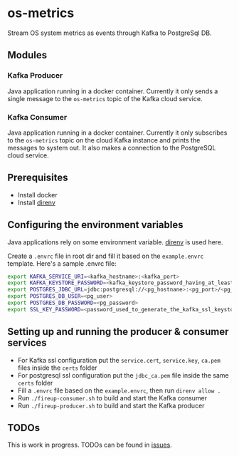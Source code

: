 # os-metrics
Stream OS system metrics as events through Kafka to PostgreSql DB.

## Modules

### Kafka Producer
Java application running in a docker container. Currently it only sends a single message to the `os-metrics` topic of the Kafka cloud service.

### Kafka Consumer
Java application running in a docker container. Currently it only subscribes to the `os-metrics` topic on the cloud Kafka instance and prints the messages to system out. It also makes a connection to the PostgreSQL cloud service.

## Prerequisites
- Install docker
- Install [direnv](https://direnv.net/docs/installation.html)

## Configuring the environment variables
Java applications rely on some environment variable. [direnv](https://direnv.net/docs/installation.html) is used here. 

Create a `.envrc` file in root dir and fill it based on the `example.envrc` template. Here's a sample .envrc file:
```bash
export KAFKA_SERVICE_URI=<kafka_hostname>:<kafka_port>
export KAFKA_KEYSTORE_PASSWORD=<kafka_keystore_password_having_at_least_6_characters>
export POSTGRES_JDBC_URL=jdbc:postgresql://<pg_hostnane>:<pg_port>/<pg_db_name>
export POSTGRES_DB_USER=<pg_user>
export POSTGRES_DB_PASSWORD=<pg_password>
export SSL_KEY_PASSWORD=<password_used_to_generate_the_kafka_ssl_keystore>
```

## Setting up and running the producer & consumer services

- For Kafka ssl configuration put the `service.cert`, `service.key`, `ca.pem` files inside the `certs` folder
- For postgresql ssl configuration put the `jdbc_ca.pem` file inside the same `certs` folder
- Fill a `.envrc` file based on the `example.envrc`, then run `direnv allow .`
- Run `./fireup-consumer.sh` to build and start the Kafka consumer
- Run `./fireup-producer.sh` to build and start the Kafka producer

## TODOs

This is work in progress. TODOs can be found in [issues](https://github.com/tercanfurkan/os-metrics-streamer/issues). 

